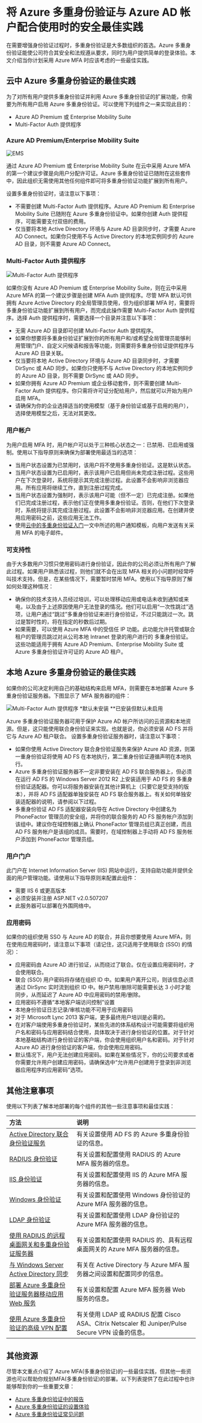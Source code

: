 <properties 
	pageTitle="使用 Azure MFA 时的安全最佳实践" 
	description="本文档提供有关配合使用 Azure MFA 与 Azure 帐户的最佳实践" 
	services="multi-factor-authentication" 
	documentationCenter="" 
	authors="billmath" 
	manager="stevenpo" 
	editor="curtland"/>

<tags 
	ms.service="multi-factor-authentication" 
	ms.date="10/15/2015" 
	wacn.date="12/17/2015"/>

# 将 Azure 多重身份验证与 Azure AD 帐户配合使用时的安全最佳实践

在需要增强身份验证过程时，多重身份验证是大多数组织的首选。Azure 多重身份验证能使公司符合其安全和法规遵从要求，同时为用户提供简单的登录体验。本文介绍当你计划采用 Azure MFA 时应该考虑的一些最佳实践。

## 云中 Azure 多重身份验证的最佳实践
为了对所有用户提供多重身份验证并利用 Azure 多重身份验证的扩展功能，你需要为所有用户启用 Azure 多重身份验证。可以使用下列组件之一来实现此目的：

- Azure AD Premium 或 Enterprise Mobility Suite 
- Multi-Factor Auth 提供程序

### Azure AD Premium/Enterprise Mobility Suite

![EMS](./media/multi-factor-authentication-security-best-practices/ems.png)

通过 Azure AD Premium 或 Enterprise Mobility Suite 在云中采用 Azure MFA 的第一个建议步骤是向用户分配许可证。Azure 多重身份验证已随附在这些套件中，因此组织无需使用其他任何组件即可将多重身份验证功能扩展到所有用户。
 
设置多重身份验证时，请注意以下事项：

- 不需要创建 Multi-Factor Auth 提供程序。Azure AD Premium 和 Enterprise Mobility Suite 已随附在 Azure 多重身份验证中。如果你创建 Auth 提供程序，可能需要支付双倍的费用。
- 仅当要将本地 Active Directory 环境与 Azure AD 目录同步时，才需要 Azure AD Connect。如果你只使用不与 Active Directory 的本地实例同步的 Azure AD 目录，则不需要 Azure AD Connect。


### Multi-Factor Auth 提供程序

![Multi-Factor Auth 提供程序](./media/multi-factor-authentication-security-best-practices/authprovider.png)

如果你没有 Azure AD Premium 或 Enterprise Mobility Suite，则在云中采用 Azure MFA 的第一个建议步骤是创建 MFA Auth 提供程序。尽管 MFA 默认可供拥有 Azure Active Directory 的全局管理员使用，但为组织部署 MFA 时，需要将多重身份验证功能扩展到所有用户，而完成此操作需要 Multi-Factor Auth 提供程序。选择 Auth 提供程序时，需要选择一个目录并注意以下事项：

- 无需 Azure AD 目录即可创建 Multi-Factor Auth 提供程序。 
- 如果你想要将多重身份验证扩展到你的所有用户和/或希望全局管理员能够利用管理门户、自定义问候语和报告等功能，则需要将多重身份验证提供程序与 Azure AD 目录关联。
- 仅当要将本地 Active Directory 环境与 Azure AD 目录同步时，才需要 DirSync 或 AAD 同步。如果你只使用不与 Active Directory 的本地实例同步的 Azure AD 目录，则不需要 DirSync 或 AAD 同步。
- 如果你拥有 Azure AD Premium 或企业移动套件，则不需要创建 Multi-Factor Auth 提供程序。你只需将许可证分配给用户，然后就可以开始为用户启用 MFA。
- 请确保为你的企业选择适当的使用模型（基于身份验证或基于启用的用户），选择使用模型之后，无法对其更改。

### 用户帐户
为用户启用 MFA 时，用户帐户可以处于三种核心状态之一：已禁用、已启用或强制。使用以下指导原则来确保为部署使用最适当的选项：

- 当用户状态设置为已禁用时，该用户将不使用多重身份验证。这是默认状态。
- 当用户状态设置为已启用时，表示该用户已启用但尚未完成注册过程。这些用户在下次登录时，系统将提示其完成注册过程。此设置不会影响非浏览器应用。所有应用将继续工作，直到注册过程完成。
- 当用户状态设置为强制时，表示该用户可能（但不一定）已完成注册。如果他们已完成注册过程，表示他们正在使用多重身份验证。否则，在他们下次登录时，系统将提示其完成注册过程。此设置不会影响非浏览器应用。在创建并使用应用密码之前，这些应用无法工作。
- 使用[云中的多重身份验证入门](/documentation/articles/multi-factor-authentication-get-started-cloud)一文中所述的用户通知模板，向用户发送有关采用 MFA 的电子邮件。

### 可支持性

由于大多数用户习惯只使用密码进行身份验证，因此你的公司必须让所有用户了解此过程。如果用户熟悉该过程，则他们就不会在出现 MFA 相关的小问题时经常呼叫技术支持。但是，在某些情况下，需要暂时禁用 MFA。使用以下指导原则了解如何处理这种情况：

- 确保你的技术支持人员经过培训，可以处理移动应用或电话未收到通知或来电，以及由于上述原因使用户无法登录的情况。他们可以启用“一次性跳过”选项，让用户通过“跳过”多重身份验证来进行身份验证，不过只能跳过一次。跳过是暂时性的，将在指定的秒数后过期。 
- 如果需要，可以使用 Azure MFA 中的受信任 IP 功能。此功能允许托管或联合租户的管理员跳过对从公司本地 Intranet 登录的用户进行的 多重身份验证。这些功能适用于拥有 Azure AD Premium、Enterprise Mobility Suite 或 Azure 多重身份验证许可证的 Azure AD 租户。


## 本地 Azure 多重身份验证的最佳实践
如果你的公司决定利用自己的基础结构来启用 MFA，则需要在本地部署 Azure 多重身份验证服务器。下图显示了 MFA 服务器的组件：

![Multi-Factor Auth 提供程序](./media/multi-factor-authentication-security-best-practices/server.png)
*默认未安装 **已安装但默认未启用


Azure 多重身份验证服务器可用于保护 Azure AD 帐户所访问的云资源和本地资源。但是，这只能使用联合身份验证来实现。也就是说，你必须安装 AD FS 并将它与 Azure AD 租户联合。
设置多重身份验证服务器时，请注意以下事项：

- 如果你使用 Active Directory 联合身份验证服务来保护 Azure AD 资源，则第一重身份验证将使用 AD FS 在本地执行，第二重身份验证遵循声明在本地执行。
- Azure 多重身份验证服务器不一定非要安装在 AD FS 联合服务器上，但必须在运行 AD FS 的 Windows Server 2012 R2 上安装适用于 AD FS 的 多重身份验证适配器。你可以将服务器安装在其他计算机上（只要它是受支持的版本），并将 AD FS 适配器单独安装在 AD FS 联合服务器上。有关如何单独安装适配器的说明，请参阅以下过程。
- 多重身份验证 AD FS 适配器安装向导在 Active Directory 中创建名为 PhoneFactor 管理员的安全组，并将你的联合服务的 AD FS 服务帐户添加到该组中。建议你在域控制器上确认 PhoneFactor 管理员组已真正创建，而且 AD FS 服务帐户是该组的成员。需要时，在域控制器上手动将 AD FS 服务帐户添加到 PhoneFactor 管理员组。

### 用户门户
此门户在 Internet Information Server (IIS) 网站中运行，支持自助功能并提供全面的用户管理功能。请使用以下指导原则来配置此组件：

- 需要 IIS 6 或更高版本
- 必须安装并注册 ASP.NET v2.0.507207
- 此服务器可以部署在外围网络中。



### 应用密码
如果你的组织使用 SSO 与 Azure AD 的联合，并且你想要使用 Azure MFA，则在使用应用密码时，请注意以下事项（请记住，这只适用于使用联合 (SSO) 的情况）：

- 应用密码由 Azure AD 进行验证，从而绕过了联合。仅在设置应用密码时，才会使用联合。
- 联合 (SSO) 用户密码将存储在组织 ID 中。如果用户离开公司，则该信息必须通过 DirSync 实时流到组织 ID 中。帐户禁用/删除可能需要长达 3 小时才能同步，从而延迟了 Azure AD 中应用密码的禁用/删除。
- 应用密码不遵循“本地客户端访问控制”设置
- 本地身份验证日志记录/审核功能不可用于应用密码
- 对于 Microsoft Lync 2013 客户端，更多最终用户培训是必需的。 
- 在对客户端使用多重身份验证时，某些先进的体系结构设计可能需要将组织用户名和密码与应用密码结合使用，具体取决于进行身份验证的位置。对于针对本地基础结构进行身份验证的客户端，你会使用组织用户名和密码。对于针对 Azure AD 进行身份验证的客户端，你会使用应用密码。
- 默认情况下，用户无法创建应用密码。如果在某些情况下，你的公司要求或者你需要允许用户创建应用密码，请确保选中“允许用户创建用于登录到非浏览器应用程序的应用密码”选项。

## 其他注意事项
使用以下列表了解本地部署的每个组件的其他一些注意事项和最佳实践：

方法|说明
:------------- | :------------- | 
[Active Directory 联合身份验证服务](/documentation/articles/multi-factor-authentication-get-started-adfs)|有关设置使用 AD FS 的 Azure 多重身份验证的信息。
[RADIUS 身份验证](/documentation/articles/multi-factor-authentication-get-started-server-radius)| 有关设置和配置使用 RADIUS 的 Azure MFA 服务器的信息。
[IIS 身份验证](/documentation/articles/multi-factor-authentication-get-started-server-iis)|有关设置和配置使用 IIS 的 Azure MFA 服务器的信息。
[Windows 身份验证](/documentation/articles/multi-factor-authentication-get-started-server-windows)| 有关设置和配置使用 Windows 身份验证的 Azure MFA 服务器的信息。
[LDAP 身份验证](/documentation/articles/multi-factor-authentication-get-started-server-ldap)|有关设置和配置使用 LDAP 身份验证的 Azure MFA 服务器的信息。
[使用 RADIUS 的远程桌面网关和多重身份验证服务器](/documentation/articles/multi-factor-authentication-get-started-server-rdg)| 有关设置和配置使用 RADIUS 的、具有远程桌面网关的 Azure MFA 服务器的信息。
[与 Windows Server Active Directory 同步](/documentation/articles/multi-factor-authentication-get-started-server-dirint)|有关在 Active Directory 与 Azure MFA 服务器之间设置和配置同步的信息。
[部署 Azure 多重身份验证服务器移动应用 Web 服务](/documentation/articles/multi-factor-authentication-get-started-server-webservice)|有关设置和配置 Azure MFA 服务器 Web 服务的信息。
[使用 Azure 多重身份验证的高级 VPN 配置](/documentation/articles/multi-factor-authentication-advanced-vpn-configurations)|有关使用 LDAP 或 RADIUS 配置 Cisco ASA、Citrix Netscaler 和 Juniper/Pulse Secure VPN 设备的信息。 


## 其他资源
尽管本文重点介绍了 Azure MFA(多重身份验证)的一些最佳实践，但其他一些资源也可以帮助你规划MFA(多重身份验证)的部署。以下列表提供了在此过程中也许能够帮到你的一些重要文章：

- [Azure 多重身份验证中的报告](/documentation/articles/multi-factor-authentication-manage-reports)
- [Azure 多重身份验证的设置体验](/documentation/articles/multi-factor-authentication-end-user-first-time)
- [Azure 多重身份验证常见问题](/documentation/articles/multi-factor-authentication-faq)

<!---HONumber=82-->